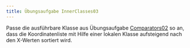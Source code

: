 ```yaml
---
title: Übungsaufgabe InnerClasses03
---
```


Passe die ausführbare Klasse aus Übungsaufgabe [Comparators02](../comparators/comparators02) so an, dass die Koordinatenliste mit Hilfe einer lokalen Klasse aufsteigend nach den X-Werten sortiert wird.

